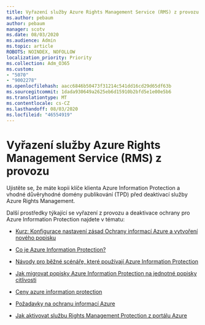 ```yaml
---
title: Vyřazení služby Azure Rights Management Service (RMS) z provozu
ms.author: pebaum
author: pebaum
manager: scotv
ms.date: 08/03/2020
ms.audience: Admin
ms.topic: article
ROBOTS: NOINDEX, NOFOLLOW
localization_priority: Priority
ms.collection: Adm_O365
ms.custom:
- "5070"
- "9002278"
ms.openlocfilehash: aacc6846b50473f31214c541dd16cd29d65df63b
ms.sourcegitcommit: 1dada930649a2625eb6d15910b2bfd5e1e00e5b6
ms.translationtype: MT
ms.contentlocale: cs-CZ
ms.lasthandoff: 08/03/2020
ms.locfileid: "46554919"
---
```

# <a name="decommission-azure-rights-management-service-rms"></a>Vyřazení služby Azure Rights Management Service (RMS) z provozu

Ujistěte se, že máte kopii klíče klienta Azure Information Protection a vhodné důvěryhodné domény publikování (TPD) před deaktivací služby Azure Rights Management.

Další prostředky týkající se vyřazení z provozu a deaktivace ochrany pro Azure Information Protection najdete v tématu:

- [Kurz: Konfigurace nastavení zásad Ochrany informací Azure a vytvoření nového popisku](https://docs.microsoft.com/azure/information-protection/get-started/infoprotect-quick-start-tutorial)
- [Co je Azure Information Protection?](https://docs.microsoft.com/azure/information-protection/what-is-information-protection)
- [Návody pro běžné scénáře, které používají Azure Information Protection](https://docs.microsoft.com/azure/information-protection/how-to-guides)  
    
- [Jak migrovat popisky Azure Information Protection na jednotné popisky citlivosti](https://docs.microsoft.com/azure/information-protection/configure-policy-migrate-labels)  
    
- [Ceny azure information protection](https://azure.microsoft.com/pricing/details/information-protection)  
    
- [Požadavky na ochranu informací Azure](https://docs.microsoft.com/azure/information-protection/get-started/requirements)  
    
- [Jak aktivovat službu Rights Management Protection z portálu Azure](https://docs.microsoft.com/azure/information-protection/deploy-use/activate-azure)